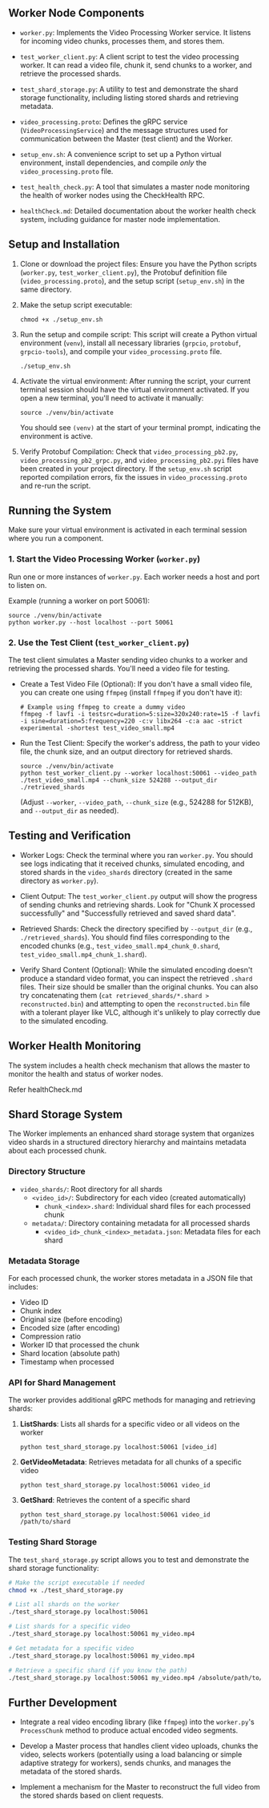 ## Worker Node Components 

- `worker.py`: Implements the Video Processing Worker service. It listens for incoming video chunks, processes them, and stores them.

- `test_worker_client.py`: A client script to test the video processing worker. It can read a video file, chunk it, send chunks to a worker, and retrieve the processed shards.

- `test_shard_storage.py`: A utility to test and demonstrate the shard storage functionality, including listing stored shards and retrieving metadata.

- `video_processing.proto`: Defines the gRPC service (`VideoProcessingService`) and the message structures used for communication between the Master (test client) and the Worker.

- `setup_env.sh`: A convenience script to set up a Python virtual environment, install dependencies, and compile _only_ the `video_processing.proto` file.

- `test_health_check.py`: A tool that simulates a master node monitoring the health of worker nodes using the CheckHealth RPC.

- `healthCheck.md`: Detailed documentation about the worker health check system, including guidance for master node implementation.

## Setup and Installation

1.  Clone or download the project files: Ensure you have the Python scripts (`worker.py`, `test_worker_client.py`), the Protobuf definition file (`video_processing.proto`), and the setup script (`setup_env.sh`) in the same directory.

2.  Make the setup script executable:

    ```
    chmod +x ./setup_env.sh

    ```

3.  Run the setup and compile script: This script will create a Python virtual environment (`venv`), install all necessary libraries (`grpcio`, `protobuf`, `grpcio-tools`), and compile your `video_processing.proto` file.

    ```
    ./setup_env.sh

    ```

4.  Activate the virtual environment: After running the script, your current terminal session should have the virtual environment activated. If you open a new terminal, you'll need to activate it manually:

    ```
    source ./venv/bin/activate

    ```

    You should see `(venv)` at the start of your terminal prompt, indicating the environment is active.

5.  Verify Protobuf Compilation: Check that `video_processing_pb2.py`, `video_processing_pb2_grpc.py`, and `video_processing_pb2.pyi` files have been created in your project directory. If the `setup_env.sh` script reported compilation errors, fix the issues in `video_processing.proto` and re-run the script.

## Running the System

Make sure your virtual environment is activated in each terminal session where you run a component.

### 1\. Start the Video Processing Worker (`worker.py`)

Run one or more instances of `worker.py`. Each worker needs a host and port to listen on.

Example (running a worker on port 50061):

```
source ./venv/bin/activate
python worker.py --host localhost --port 50061

```

### 2\. Use the Test Client (`test_worker_client.py`)

The test client simulates a Master sending video chunks to a worker and retrieving the processed shards. You'll need a video file for testing.

- Create a Test Video File (Optional): If you don't have a small video file, you can create one using `ffmpeg` (install `ffmpeg` if you don't have it):

  ```
  # Example using ffmpeg to create a dummy video
  ffmpeg -f lavfi -i testsrc=duration=5:size=320x240:rate=15 -f lavfi -i sine=duration=5:frequency=220 -c:v libx264 -c:a aac -strict experimental -shortest test_video_small.mp4

  ```

- Run the Test Client: Specify the worker's address, the path to your video file, the chunk size, and an output directory for retrieved shards.

  ```
  source ./venv/bin/activate
  python test_worker_client.py --worker localhost:50061 --video_path ./test_video_small.mp4 --chunk_size 524288 --output_dir ./retrieved_shards

  ```

  (Adjust `--worker`, `--video_path`, `--chunk_size` (e.g., 524288 for 512KB), and `--output_dir` as needed).

## Testing and Verification

- Worker Logs: Check the terminal where you ran `worker.py`. You should see logs indicating that it received chunks, simulated encoding, and stored shards in the `video_shards` directory (created in the same directory as `worker.py`).

- Client Output: The `test_worker_client.py` output will show the progress of sending chunks and retrieving shards. Look for "Chunk X processed successfully" and "Successfully retrieved and saved shard data".

- Retrieved Shards: Check the directory specified by `--output_dir` (e.g., `./retrieved_shards`). You should find files corresponding to the encoded chunks (e.g., `test_video_small.mp4_chunk_0.shard`, `test_video_small.mp4_chunk_1.shard`).

- Verify Shard Content (Optional): While the simulated encoding doesn't produce a standard video format, you can inspect the retrieved `.shard` files. Their size should be smaller than the original chunks. You can also try concatenating them (`cat retrieved_shards/*.shard > reconstructed.bin`) and attempting to open the `reconstructed.bin` file with a tolerant player like VLC, although it's unlikely to play correctly due to the simulated encoding.

## Worker Health Monitoring

The system includes a health check mechanism that allows the master to monitor the health and status of worker nodes.

Refer healthCheck.md 

## Shard Storage System

The Worker implements an enhanced shard storage system that organizes video shards in a structured directory hierarchy and maintains metadata about each processed chunk.

### Directory Structure

- `video_shards/`: Root directory for all shards
  - `<video_id>/`: Subdirectory for each video (created automatically)
    - `chunk_<index>.shard`: Individual shard files for each processed chunk
  - `metadata/`: Directory containing metadata for all processed shards
    - `<video_id>_chunk_<index>_metadata.json`: Metadata files for each shard

### Metadata Storage

For each processed chunk, the worker stores metadata in a JSON file that includes:
- Video ID
- Chunk index
- Original size (before encoding)
- Encoded size (after encoding)
- Compression ratio
- Worker ID that processed the chunk
- Shard location (absolute path)
- Timestamp when processed

### API for Shard Management

The worker provides additional gRPC methods for managing and retrieving shards:

1. **ListShards**: Lists all shards for a specific video or all videos on the worker
   ```
   python test_shard_storage.py localhost:50061 [video_id]
   ```

2. **GetVideoMetadata**: Retrieves metadata for all chunks of a specific video
   ```
   python test_shard_storage.py localhost:50061 video_id
   ```

3. **GetShard**: Retrieves the content of a specific shard
   ```
   python test_shard_storage.py localhost:50061 video_id /path/to/shard
   ```

### Testing Shard Storage

The `test_shard_storage.py` script allows you to test and demonstrate the shard storage functionality:

```bash
# Make the script executable if needed
chmod +x ./test_shard_storage.py

# List all shards on the worker
./test_shard_storage.py localhost:50061

# List shards for a specific video
./test_shard_storage.py localhost:50061 my_video.mp4

# Get metadata for a specific video
./test_shard_storage.py localhost:50061 my_video.mp4

# Retrieve a specific shard (if you know the path)
./test_shard_storage.py localhost:50061 my_video.mp4 /absolute/path/to/shard
```

## Further Development

- Integrate a real video encoding library (like `ffmpeg`) into the `worker.py`'s `ProcessChunk` method to produce actual encoded video segments.

- Develop a Master process that handles client video uploads, chunks the video, selects workers (potentially using a load balancing or simple adaptive strategy for workers), sends chunks, and manages the metadata of the stored shards.

- Implement a mechanism for the Master to reconstruct the full video from the stored shards based on client requests.